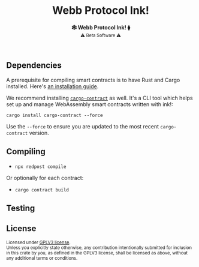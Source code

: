 <h1 align="center">Webb Protocol Ink!</h1>

<p align="center">
    <strong>🕸️  Webb Protocol Ink!  ⧫</strong>
    <br />
    <sub> ⚠️ Beta Software ⚠️ </sub>
</p>

<br />

## Dependencies
A prerequisite for compiling smart contracts is to have Rust and Cargo installed. Here's [an installation guide](https://doc.rust-lang.org/cargo/getting-started/installation.html).

We recommend installing [`cargo-contract`](https://github.com/paritytech/cargo-contract) as well.
It's a CLI tool which helps set up and manage WebAssembly smart contracts written with ink!:

```
cargo install cargo-contract --force
```

Use the `--force` to ensure you are updated to the most recent `cargo-contract` version.


## Compiling

- `npx redpost compile`

Or optionally for each contract:

- `cargo contract build`
## Testing 

## License

<sup>
Licensed under <a href="LICENSE">GPLV3 license</a>.
</sup>

<br/>

<sub>
Unless you explicitly state otherwise, any contribution intentionally submitted
for inclusion in this crate by you, as defined in the GPLV3 license, shall
be licensed as above, without any additional terms or conditions.
</sub>

